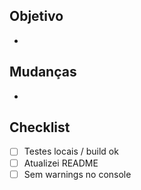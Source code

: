 ## Objetivo
-

## Mudanças
-


## Checklist
- [ ] Testes locais / build ok
- [ ] Atualizei README 
- [ ] Sem warnings no console 